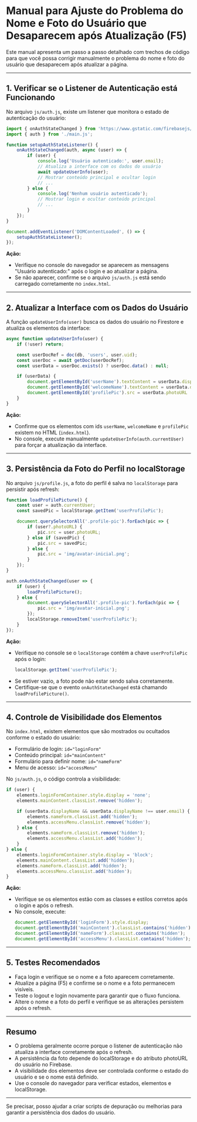 # Manual para Ajuste do Problema do Nome e Foto do Usuário que Desaparecem após Atualização (F5)

Este manual apresenta um passo a passo detalhado com trechos de código para que você possa corrigir manualmente o problema do nome e foto do usuário que desaparecem após atualizar a página.

---

## 1. Verificar se o Listener de Autenticação está Funcionando

No arquivo `js/auth.js`, existe um listener que monitora o estado de autenticação do usuário:

```js
import { onAuthStateChanged } from 'https://www.gstatic.com/firebasejs/10.7.1/firebase-auth.js';
import { auth } from './main.js';

function setupAuthStateListener() {
    onAuthStateChanged(auth, async (user) => {
        if (user) {
            console.log('Usuário autenticado:', user.email);
            // Atualiza a interface com os dados do usuário
            await updateUserInfo(user);
            // Mostrar conteúdo principal e ocultar login
            // ...
        } else {
            console.log('Nenhum usuário autenticado');
            // Mostrar login e ocultar conteúdo principal
            // ...
        }
    });
}

document.addEventListener('DOMContentLoaded', () => {
    setupAuthStateListener();
});
```

**Ação:**  
- Verifique no console do navegador se aparecem as mensagens "Usuário autenticado:" após o login e ao atualizar a página.  
- Se não aparecer, confirme se o arquivo `js/auth.js` está sendo carregado corretamente no `index.html`.

---

## 2. Atualizar a Interface com os Dados do Usuário

A função `updateUserInfo(user)` busca os dados do usuário no Firestore e atualiza os elementos da interface:

```js
async function updateUserInfo(user) {
    if (!user) return;

    const userDocRef = doc(db, 'users', user.uid);
    const userDoc = await getDoc(userDocRef);
    const userData = userDoc.exists() ? userDoc.data() : null;

    if (userData) {
        document.getElementById('userName').textContent = userData.displayName;
        document.getElementById('welcomeName').textContent = userData.displayName;
        document.getElementById('profilePic').src = userData.photoURL || 'img/avatar-inicial.png';
    }
}
```

**Ação:**  
- Confirme que os elementos com ids `userName`, `welcomeName` e `profilePic` existem no HTML (`index.html`).  
- No console, execute manualmente `updateUserInfo(auth.currentUser)` para forçar a atualização da interface.

---

## 3. Persistência da Foto do Perfil no localStorage

No arquivo `js/profile.js`, a foto do perfil é salva no `localStorage` para persistir após refresh:

```js
function loadProfilePicture() {
    const user = auth.currentUser;
    const savedPic = localStorage.getItem('userProfilePic');

    document.querySelectorAll('.profile-pic').forEach(pic => {
        if (user?.photoURL) {
            pic.src = user.photoURL;
        } else if (savedPic) {
            pic.src = savedPic;
        } else {
            pic.src = 'img/avatar-inicial.png';
        }
    });
}

auth.onAuthStateChanged(user => {
    if (user) {
        loadProfilePicture();
    } else {
        document.querySelectorAll('.profile-pic').forEach(pic => {
            pic.src = 'img/avatar-inicial.png';
        });
        localStorage.removeItem('userProfilePic');
    }
});
```

**Ação:**  
- Verifique no console se o `localStorage` contém a chave `userProfilePic` após o login:  
  ```js
  localStorage.getItem('userProfilePic');
  ```  
- Se estiver vazio, a foto pode não estar sendo salva corretamente.  
- Certifique-se que o evento `onAuthStateChanged` está chamando `loadProfilePicture()`.

---

## 4. Controle de Visibilidade dos Elementos

No `index.html`, existem elementos que são mostrados ou ocultados conforme o estado do usuário:

- Formulário de login: `id="loginForm"`
- Conteúdo principal: `id="mainContent"`
- Formulário para definir nome: `id="nameForm"`
- Menu de acesso: `id="accessMenu"`

No `js/auth.js`, o código controla a visibilidade:

```js
if (user) {
    elements.loginFormContainer.style.display = 'none';
    elements.mainContent.classList.remove('hidden');

    if (userData.displayName && userData.displayName !== user.email) {
        elements.nameForm.classList.add('hidden');
        elements.accessMenu.classList.remove('hidden');
    } else {
        elements.nameForm.classList.remove('hidden');
        elements.accessMenu.classList.add('hidden');
    }
} else {
    elements.loginFormContainer.style.display = 'block';
    elements.mainContent.classList.add('hidden');
    elements.nameForm.classList.add('hidden');
    elements.accessMenu.classList.add('hidden');
}
```

**Ação:**  
- Verifique se os elementos estão com as classes e estilos corretos após o login e após o refresh.  
- No console, execute:  
  ```js
  document.getElementById('loginForm').style.display;
  document.getElementById('mainContent').classList.contains('hidden');
  document.getElementById('nameForm').classList.contains('hidden');
  document.getElementById('accessMenu').classList.contains('hidden');
  ```

---

## 5. Testes Recomendados

- Faça login e verifique se o nome e a foto aparecem corretamente.  
- Atualize a página (F5) e confirme se o nome e a foto permanecem visíveis.  
- Teste o logout e login novamente para garantir que o fluxo funciona.  
- Altere o nome e a foto do perfil e verifique se as alterações persistem após o refresh.

---

## Resumo

- O problema geralmente ocorre porque o listener de autenticação não atualiza a interface corretamente após o refresh.  
- A persistência da foto depende do localStorage e do atributo photoURL do usuário no Firebase.  
- A visibilidade dos elementos deve ser controlada conforme o estado do usuário e se o nome está definido.  
- Use o console do navegador para verificar estados, elementos e localStorage.

---

Se precisar, posso ajudar a criar scripts de depuração ou melhorias para garantir a persistência dos dados do usuário.
